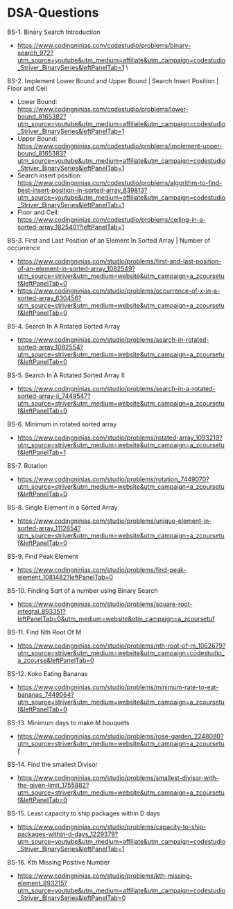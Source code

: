 # DSA-Questions

BS-1. Binary Search Introduction
-   https://www.codingninjas.com/codestudio/problems/binary-search_972?utm_source=youtube&utm_medium=affiliate&utm_campaign=codestudio_Striver_BinarySeries&leftPanelTab=1 \

BS-2. Implement Lower Bound and Upper Bound | Search Insert Position | Floor and Ceil
-   Lower Bound: https://www.codingninjas.com/codestudio/problems/lower-bound_8165382?utm_source=youtube&utm_medium=affiliate&utm_campaign=codestudio_Striver_BinarySeries&leftPanelTab=1
-   Upper Bound: https://www.codingninjas.com/codestudio/problems/implement-upper-bound_8165383?utm_source=youtube&utm_medium=affiliate&utm_campaign=codestudio_Striver_BinarySeries&leftPanelTab=1
-   Search insert position: https://www.codingninjas.com/codestudio/problems/algorithm-to-find-best-insert-position-in-sorted-array_839813?utm_source=youtube&utm_medium=affiliate&utm_campaign=codestudio_Striver_BinarySeries&leftPanelTab=1
-   Floor and Ceil: https://www.codingninjas.com/codestudio/problems/ceiling-in-a-sorted-array_1825401?leftPanelTab=1

BS-3. First and Last Position of an Element In Sorted Array | Number of occurrence
-   https://www.codingninjas.com/studio/problems/first-and-last-position-of-an-element-in-sorted-array_1082549?utm_source=striver&utm_medium=website&utm_campaign=a_zcoursetuf&leftPanelTab=0
-   https://www.codingninjas.com/studio/problems/occurrence-of-x-in-a-sorted-array_630456?utm_source=striver&utm_medium=website&utm_campaign=a_zcoursetuf&leftPanelTab=0

BS-4. Search In A Rotated Sorted Array 
-   https://www.codingninjas.com/studio/problems/search-in-rotated-sorted-array_1082554?utm_source=striver&utm_medium=website&utm_campaign=a_zcoursetuf&leftPanelTab=0

BS-5. Search In A Rotated Sorted Array II
-   https://www.codingninjas.com/studio/problems/search-in-a-rotated-sorted-array-ii_7449547?utm_source=striver&utm_medium=website&utm_campaign=a_zcoursetuf&leftPanelTab=0

BS-6. Minimum in rotated sorted array
-   https://www.codingninjas.com/studio/problems/rotated-array_1093219?utm_source=striver&utm_medium=website&utm_campaign=a_zcoursetuf&leftPanelTab=1

BS-7. Rotation
-   https://www.codingninjas.com/studio/problems/rotation_7449070?utm_source=striver&utm_medium=website&utm_campaign=a_zcoursetuf&leftPanelTab=0

BS-8. Single Element in a Sorted Array
-   https://www.codingninjas.com/studio/problems/unique-element-in-sorted-array_1112654?utm_source=striver&utm_medium=website&utm_campaign=a_zcoursetuf&leftPanelTab=0

BS-9. Find Peak Element
-   https://www.codingninjas.com/studio/problems/find-peak-element_1081482?leftPanelTab=0

BS-10. Finding Sqrt of a number using Binary Search
-   https://www.codingninjas.com/studio/problems/square-root-integral_893351?leftPanelTab=0&utm_medium=website&utm_campaign=a_zcoursetuf

BS-11. Find Nth Root Of M
-   https://www.codingninjas.com/studio/problems/nth-root-of-m_1062679?utm_source=striver&utm_medium=website&utm_campaign=codestudio_a_zcourse&leftPanelTab=0

BS-12. Koko Eating Bananas
-   https://www.codingninjas.com/studio/problems/minimum-rate-to-eat-bananas_7449064?utm_source=striver&utm_medium=website&utm_campaign=a_zcoursetuf&leftPanelTab=0

BS-13. Minimum days to make M bouquets
-   https://www.codingninjas.com/studio/problems/rose-garden_2248080?utm_source=striver&utm_medium=website&utm_campaign=a_zcoursetuf

BS-14. Find the smallest Divisor
-   https://www.codingninjas.com/studio/problems/smallest-divisor-with-the-given-limit_1755882?utm_source=striver&utm_medium=website&utm_campaign=a_zcoursetuf&leftPanelTab=0

BS-15. Least capacity to ship packages within D days
-   https://www.codingninjas.com/studio/problems/capacity-to-ship-packages-within-d-days_1229379?utm_source=youtube&utm_medium=affiliate&utm_campaign=codestudio_Striver_BinarySeries&leftPanelTab=1

BS-16. Kth Missing Positive Number
-   https://www.codingninjas.com/studio/problems/kth-missing-element_893215?utm_source=youtube&utm_medium=affiliate&utm_campaign=codestudio_Striver_BinarySeries&leftPanelTab=0